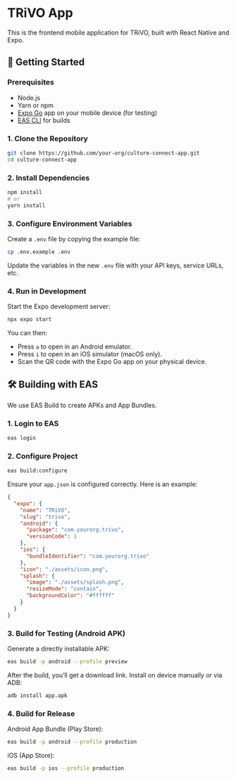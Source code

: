 # TRiVO App

This is the frontend mobile application for TRiVO, built with React Native and Expo.

## 🚀 Getting Started

### Prerequisites

*   Node.js
*   Yarn or npm
*   [Expo Go](https://expo.dev/go) app on your mobile device (for testing)
*   [EAS CLI](https://docs.expo.dev/eas/cli/) for builds

### 1. Clone the Repository

```bash
git clone https://github.com/your-org/culture-connect-app.git
cd culture-connect-app
```

### 2. Install Dependencies

```bash
npm install
# or
yarn install
```

### 3. Configure Environment Variables

Create a `.env` file by copying the example file:

```bash
cp .env.example .env
```

Update the variables in the new `.env` file with your API keys, service URLs, etc.

### 4. Run in Development

Start the Expo development server:

```bash
npx expo start
```

You can then:
*   Press `a` to open in an Android emulator.
*   Press `i` to open in an iOS simulator (macOS only).
*   Scan the QR code with the Expo Go app on your physical device.

## 🛠️ Building with EAS

We use EAS Build to create APKs and App Bundles.

### 1. Login to EAS

```bash
eas login
```

### 2. Configure Project

```bash
eas build:configure
```

Ensure your `app.json` is configured correctly. Here is an example:

```json
{
  "expo": {
    "name": "TRiVO",
    "slug": "trivo",
    "android": {
      "package": "com.yourorg.trivo",
      "versionCode": 1
    },
    "ios": {
      "bundleIdentifier": "com.yourorg.trivo"
    },
    "icon": "./assets/icon.png",
    "splash": {
      "image": "./assets/splash.png",
      "resizeMode": "contain",
      "backgroundColor": "#ffffff"
    }
  }
}
```

### 3. Build for Testing (Android APK)

Generate a directly installable APK:

```bash
eas build -p android --profile preview
```

After the build, you’ll get a download link.
Install on device manually or via ADB:

```bash
adb install app.apk
```

### 4. Build for Release

Android App Bundle (Play Store):

```bash
eas build -p android --profile production
```

iOS (App Store):

```bash
eas build -p ios --profile production
```
